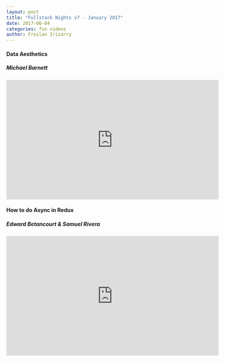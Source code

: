 ```yaml
---
layout: post
title: "Fullstack Nights v7 - January 2017"
date: 2017-06-04
categories: fsn videos
author: Froilan Irizarry
---
```


<div class="row top-bottom-buffer">
  <div class="col-md-6 col-md-offset-3 text-center">
    <h4>Data Aesthetics</h4>
    <h5>Michael Barnett</h5>
    <div class="embed-container"><iframe width="560" height="315" src="https://www.youtube.com/embed/1QXIVkcGXLs" frameborder="0" allowfullscreen></iframe></div>
  </div>
</div>
<div class="row top-bottom-buffer">
  <div class="col-md-6 col-md-offset-3 text-center">
    <h4>How to do Async in Redux</h4>
    <h5>Edward Betancourt & Samuel Rivera</h5>
    <div class="embed-container"><iframe width="560" height="315" src="https://www.youtube.com/embed/8nsA7djJ524" frameborder="0" allowfullscreen></iframe></div>
  </div>
</div>
